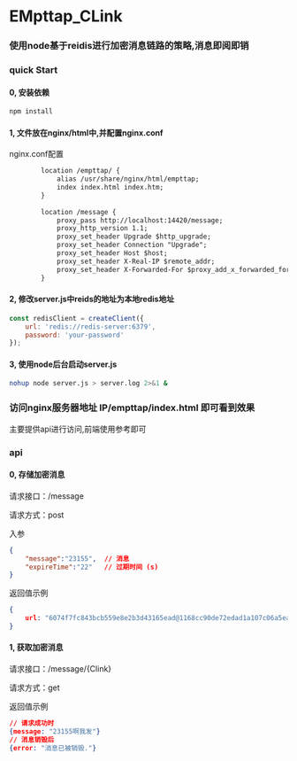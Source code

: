 # EMpttap_CLink
### 使用node基于reidis进行加密消息链路的策略,消息即阅即销

### quick Start

#### 0, 安装依赖

```sh
npm install
```

#### 1, 文件放在nginx/html中,并配置nginx.conf

nginx.conf配置

```xml
        location /empttap/ {
            alias /usr/share/nginx/html/empttap;
            index index.html index.htm;
        }
    
        location /message {
            proxy_pass http://localhost:14420/message;
            proxy_http_version 1.1;
            proxy_set_header Upgrade $http_upgrade;
            proxy_set_header Connection "Upgrade";
            proxy_set_header Host $host;
            proxy_set_header X-Real-IP $remote_addr;
            proxy_set_header X-Forwarded-For $proxy_add_x_forwarded_for;
        }
```

#### 2, 修改server.js中reids的地址为本地redis地址

```js
const redisClient = createClient({
    url: 'redis://redis-server:6379', 
    password: 'your-password'
});
```

#### 3, 使用node后台启动server.js

```sh
nohup node server.js > server.log 2>&1 &
```

### 访问nginx服务器地址 IP/empttap/index.html 即可看到效果

主要提供api进行访问,前端使用参考即可

### api

#### 0, 存储加密消息

请求接口：/message

请求方式：post

入参

```json
{
    "message":"23155",	// 消息
    "expireTime":"22"	// 过期时间 (s)
}
```

返回值示例

```json
{
    url: "6074f7fc843bcb559e8e2b3d43165ead@1168cc90de72edad1a107c06a5ea2f2c"
}
```

#### 1, 获取加密消息

请求接口：/message/{Clink}

请求方式：get

返回值示例

```json
// 请求成功时
{message: "23155啊我发"}
// 消息销毁后
{error: "消息已被销毁."}
```



